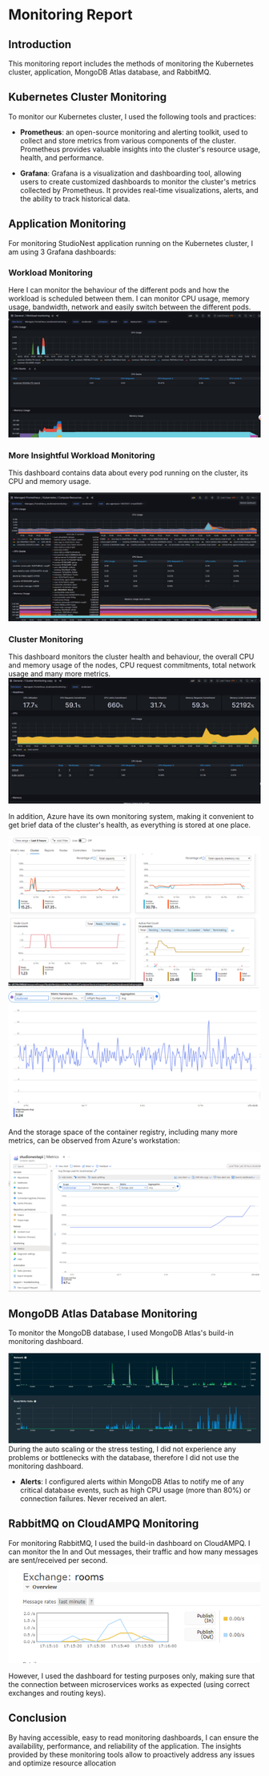 # Monitoring Report

## Introduction

This monitoring report includes the methods of monitoring the Kubernetes cluster, application, MongoDB Atlas database, and RabbitMQ.

## Kubernetes Cluster Monitoring

To monitor our Kubernetes cluster, I used the following tools and practices:

- **Prometheus**:  an open-source monitoring and alerting toolkit, used to collect and store metrics from various components of the cluster. Prometheus provides valuable insights into the cluster's resource usage, health, and performance.

- **Grafana**: Grafana is a visualization and dashboarding tool, allowing users to create customized dashboards to monitor the cluster's metrics collected by Prometheus. It provides real-time visualizations, alerts, and the ability to track historical data.

## Application Monitoring

For monitoring StudioNest application running on the Kubernetes cluster, I am using 3 Grafana dashboards:

### Workload Monitoring
Here I can monitor the behaviour of the different pods and how the workload is scheduled between them. I can monitor CPU usage, memory usage, bandwidth, network and easily switch between the different pods.
![](/docs/img/grafanadashboard1.png)

### More Insightful Workload Monitoring
This dashboard contains data about every pod running on the cluster, its CPU and memory usage.

![](/docs/img/grafanadashboard2.png)

### Cluster Monitoring
This dashboard monitors the cluster health and behaviour, the overall CPU and memory usage of the nodes, CPU request commitments, total network usage and many more metrics.
![](/docs/img/grafanadashboard3.png)



In addition, Azure have its own monitoring system, making it convenient to get brief data of the cluster's health, as everything is stored at one place.

![Azure Monitoring](/docs/img/azuremonitoring.png)
![Average Cluster Requests](/docs/img/averagerequestsazure.png)


And the storage space of the container registry, including many more metrics, can be observed from Azure's workstation:

![Container Registry Storage Metrics](/docs/img/containerstorage.png)


## MongoDB Atlas Database Monitoring

To monitor the MongoDB database, I used MongoDB Atlas's build-in monitoring dashboard.

![MongoDB Monitoring](/docs/img/mongodbbb.png)
During the auto scaling or the stress testing, I did not experience any problems or bottlenecks with the database, therefore I did not use the monitoring dashboard.


- **Alerts**: I configured alerts within MongoDB Atlas to notify me of any critical database events, such as high CPU usage (more than 80%) or connection failures. Never received an alert. 

## RabbitMQ on CloudAMPQ Monitoring

For monitoring RabbitMQ, I used the build-in dashboard on CloudAMPQ. I can monitor the In and Out messages, their traffic and how many messages are sent/received per second.
![RabbitMQ Workload](/docs/img/rabbitmqevidence.png)

However, I used the dashboard for testing purposes only, making sure that the connection between microservices works as expected (using correct exchanges and routing keys).


## Conclusion

By having accessible, easy to read monitoring dashboards, I can ensure the availability, performance, and reliability of the application. The insights provided by these monitoring tools allow to proactively address any issues and optimize resource allocation
